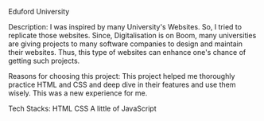 Eduford University

Description:
I was inspired by many University's Websites. So, I tried to replicate those websites. Since, Digitalisation is on Boom, many universities 
are giving projects to many software companies to design and maintain their websites. Thus, this type of websites can enhance one's chance of getting
such projects.

Reasons for choosing this project:
This project helped me thoroughly practice HTML and CSS and deep dive in their features and use them wisely. This was a new experience for me.

Tech Stacks:
HTML
CSS
A little of JavaScript

